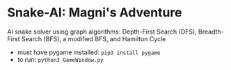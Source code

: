 # Snake-AI: Magni's Adventure
AI snake solver using graph algorithms: Depth-First Search (DFS), Breadth-First Search (BFS), a modified BFS, and Hamilton Cycle

- must have pygame installed: `pip3 install pygame`
- to run: `python3 GameWindow.py`

